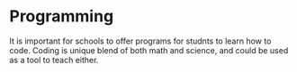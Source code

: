 # Programming

It is important for schools to offer programs for studnts to learn how to code. Coding is unique blend of both math and science, and could be used as a tool to teach either.
